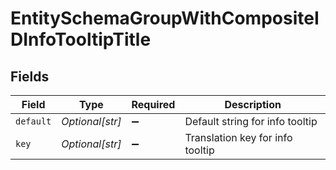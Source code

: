 # EntitySchemaGroupWithCompositeIDInfoTooltipTitle


## Fields

| Field                            | Type                             | Required                         | Description                      |
| -------------------------------- | -------------------------------- | -------------------------------- | -------------------------------- |
| `default`                        | *Optional[str]*                  | :heavy_minus_sign:               | Default string for info tooltip  |
| `key`                            | *Optional[str]*                  | :heavy_minus_sign:               | Translation key for info tooltip |